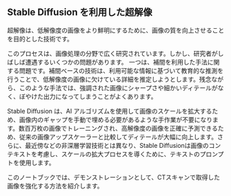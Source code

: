 ## Stable Diffusion を利用した超解像

超解像は、低解像度の画像をより鮮明にするために、画像の質を向上させることを目的とした技術です。

このプロセスは、画像処理の分野で広く研究されています。しかし、研究者がしばしば遭遇するいくつかの問題があります。
一つは、補間を利用した手法に関する問題です。補間ベースの技術は、利用可能な情報に基づいて教育的な推測を行うことで、低解像度の画像に欠けている詳細を推定しようとします。残念ながら、このような手法では、強調された画像にシャープさや細かいディテールがなく、ぼやけた出力になってしまうことがよくあります。

Stable Diffusion は、AI アルゴリズムを使用して画像のスケールを拡大するため、画像内のギャップを手動で埋める必要があるような手作業が不要になります。数百万枚の画像でトレーニングされ、高解像度の画像を正確に予測できるため、従来の画像アップスケーラーと比較してディテールが大幅に向上します。さらに、最近傍などの非深層学習技術とは異なり、Stable Diffusionは画像のコンテキストを考慮し、スケールの拡大プロセスを導くために、テキストのプロンプトを使用します。

このノートブックでは、デモンストレーションとして、CTスキャンで取得した画像を強化する方法を紹介します。